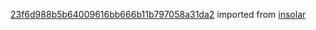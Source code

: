 [23f6d988b5b64009616bb666b11b797058a31da2](https://github.com/insolar/insolar/commit/23f6d988b5b64009616bb666b11b797058a31da2) imported from [insolar](https://github.com/insolar/insolar)
